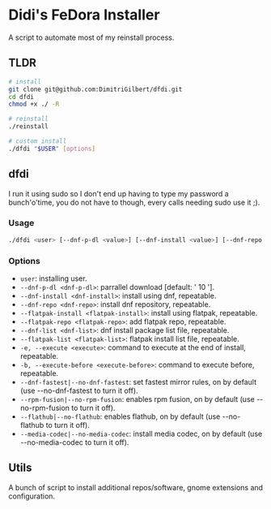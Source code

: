 # Didi's FeDora Installer

A script to automate most of my reinstall process.

## TLDR

```bash
# install
git clone git@github.com:DimitriGilbert/dfdi.git
cd dfdi
chmod +x ./ -R

# reinstall
./reinstall

# custom install
./dfdi "$USER" [options]
```

## dfdi

I run it using sudo so I don't end up having to type my password a bunch'o'time, you do not have to though, every calls needing sudo use it ;).

### Usage

```bash
./dfdi <user> [--dnf-p-dl <value>] [--dnf-install <value>] [--dnf-repo <value>] [--flatpak-install <value>] [--flatpak-repo <value>] [--dnf-list <value>] [--flatpak-list <value>] [--execute <value>] [--execute-before <value>] [--[no-]dnf-fastest] [--[no-]rpm-fusion] [--[no-]flathub] [--[no-]media-codec]
```

### Options

* `user`: installing user.
* `--dnf-p-dl <dnf-p-dl>`: parrallel download [default: ' 10 '].
* `--dnf-install <dnf-install>`: install using dnf, repeatable.
* `--dnf-repo <dnf-repo>`: install dnf repository, repeatable.
* `--flatpak-install <flatpak-install>`: install using flatpak, repeatable.
* `--flatpak-repo <flatpak-repo>`: add flatpak repo, repeatable.
* `--dnf-list <dnf-list>`: dnf install package list file, repeatable.
* `--flatpak-list <flatpak-list>`: flatpak install list file, repeatable.
* `-e, --execute <execute>`: command to execute at the end of install, repeatable.
* `-b, --execute-before <execute-before>`: command to execute before, repeatable.
* `--dnf-fastest|--no-dnf-fastest`: set fastest mirror rules, on by default (use --no-dnf-fastest to turn it off).
* `--rpm-fusion|--no-rpm-fusion`: enables rpm fusion, on by default (use --no-rpm-fusion to turn it off).
* `--flathub|--no-flathub`: enables flathub, on by default (use --no-flathub to turn it off).
* `--media-codec|--no-media-codec`: install media codec, on by default (use --no-media-codec to turn it off).

## Utils

A bunch of script to install additional repos/software, gnome extensions and configuration.
